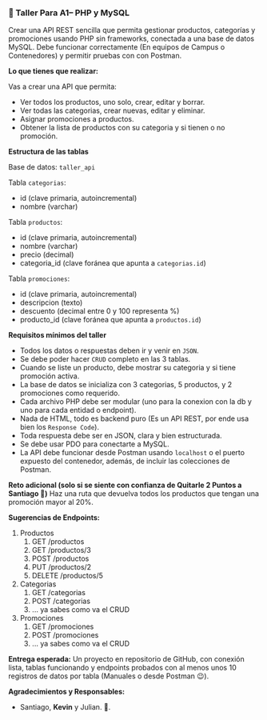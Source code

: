 ### 📝  Taller Para A1– PHP y MySQL

Crear una API REST sencilla que permita gestionar productos, categorías y promociones usando PHP sin frameworks, conectada a una base de datos MySQL. Debe funcionar correctamente (En equipos de Campus o Contenedores) y permitir pruebas con con Postman.

**Lo que tienes que realizar:**

Vas a crear una API que permita:

- Ver todos los productos, uno solo, crear, editar y borrar.
- Ver todas las categorias, crear nuevas, editar y eliminar.
- Asignar promociones a productos.
- Obtener la lista de productos con su categoria y si tienen o no promoción.

**Estructura de las tablas**

Base de datos: `taller_api`

Tabla `categorias`:

- id (clave primaria, autoincremental)
- nombre (varchar)

Tabla `productos`:

- id (clave primaria, autoincremental)
- nombre (varchar)
- precio (decimal)
- categoria_id (clave foránea que apunta a `categorias.id`)

Tabla `promociones`:

- id (clave primaria, autoincremental)
- descripcion (texto)
- descuento (decimal entre 0 y 100 representa %)
- producto_id (clave foránea que apunta a `productos.id`)

**Requisitos mínimos del taller**

- Todos los datos o respuestas deben ir y venir en `JSON`.
- Se debe poder hacer `CRUD` completo en las 3 tablas.
- Cuando se liste un producto, debe mostrar su categoria y si tiene promoción activa.
- La base de datos se inicializa con 3 categorias, 5 productos, y 2 promociones como requerido.
- Cada archivo PHP debe ser modular (uno para la conexion con la db y uno para cada entidad o endpoint).
- Nada de HTML, todo es backend puro (Es un API REST, por ende usa bien los `Response Code`).
- Toda respuesta debe ser en JSON, clara y bien estructurada.
- Se debe usar PDO para conectarte a MySQL.
- La API debe funcionar desde Postman usando `localhost` o el puerto expuesto del contenedor, además, de incluir las colecciones de Postman.

**Reto adicional (solo si se siente con confianza de Quitarle 2 Puntos a Santiago 🧐)**
Haz una ruta que devuelva todos los productos que tengan una promoción mayor al 20%.

**Sugerencias de Endpoints:**

1. Productos 
   1. GET /productos
   2. GET /productos/3
   3. POST /productos
   4. PUT /productos/2
   5. DELETE /productos/5
2. Categorias
   1. GET /categorias
   2. POST /categorias
   3. ... ya sabes como va el CRUD
3. Promociones
   1. GET /promociones
   2. POST /promociones
   3. ... ya sabes como va el CRUD

**Entrega esperada:**
Un proyecto en repositorio de GitHub, con conexión lista, tablas funcionando y endpoints probados con al menos unos 10 registros  de datos por tabla (Manuales o desde Postman 😉).

**Agradecimientos y Responsables:**

- Santiago, **Kevin** y Julian. 🗿.